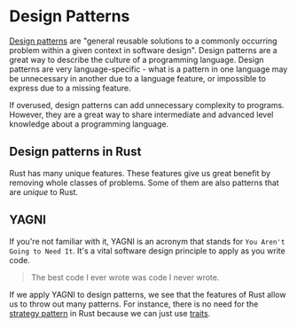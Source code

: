 # Design Patterns

[Design patterns](https://en.wikipedia.org/wiki/Software_design_pattern) are
"general reusable solutions to a commonly occurring problem within a given
context in software design". Design patterns are a great way to describe the
culture of a programming language. Design patterns are very language-specific -
what is a pattern in one language may be unnecessary in another due to a
language feature, or impossible to express due to a missing feature.

If overused, design patterns can add unnecessary complexity to programs.
However, they are a great way to share intermediate and advanced level knowledge
about a programming language.

## Design patterns in Rust

Rust has many unique features. These features give us great benefit by removing
whole classes of problems. Some of them are also patterns that are _unique_ to Rust.

## YAGNI

If you're not familiar with it, YAGNI is an acronym that stands for
`You Aren't Going to Need It`. It's a vital software design principle to apply
as you write code.

> The best code I ever wrote was code I never wrote.

If we apply YAGNI to design patterns, we see that the features of Rust allow us to
throw out many patterns. For instance, there is no need for the [strategy pattern](https://en.wikipedia.org/wiki/Strategy_pattern)
in Rust because we can just use [traits](https://doc.rust-lang.org/book/traits.html).
